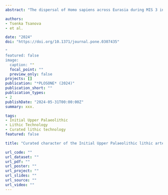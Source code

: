 ```yaml
---
abstract: "The dispersal of Homo sapiens across Eurasia during MIS 3 in the Late Pleistocene is marked by technological shifts and other behavioral changes, known in the archaeological record under the term of Initial Upper Paleolithic (IUP). Bacho Kiro Cave in north Bulgaria, re-excavated by us from 2015 to 2021, is one of the reference sites for this phenomenon. The newly excavated lithic assemblages dated by radiocarbon between 45,040 and 43,280 cal BP and attributed to Homo sapiens encompass more than two thousand lithic artifacts. The lithics, primarily from Layer N1-I, exist amid diverse fauna remains, human fossils, pierced animal teeth pendants, and sediment with high organic content. This article focuses on the technological aspects of the IUP lithics, covering raw material origin and use-life, blank production, on-site knapping activities, re-flaking of lithic implements, and the state of retouched lithic components. We apply petrography for the identification of silicites and other used stones. We employ chaîne opératoire and reduction sequence approaches to profile the lithics techno-typologically and explore the lithic economy, particularly blade production methods, knapping techniques, and artifact curation. Raw material analysis reveals Lower Cretaceous flints from Ludogorie and Upper Cretaceous flints from the Danube region, up to 190 km and 130 km, respectively, from Bacho Kiro Cave, indicating long-distance mobility and finished products transport. Imported lithic implements, were a result of unidirectional and bidirectional non-Levallois laminar technology, likely of volumetric concept. Systematic on-anvil techniques (bipolar knapping) and tool segmentation indicate re-flaking and reshaping of lithic implements, reflecting on-site curation and multifaceted lithic economy. A limited comparison with other IUP sites reveals certain shared features and also regional variations. Bacho Kiro Cave significantly contributes to understanding the technological and behavioral evolution of early Homo sapiens in western Eurasia."

authors:
- Tsenka Tsanova
- et al.

date: "2024"
doi: "https://doi.org/10.1371/journal.pone.0307435"

"
featured: false
image:
  caption: ""
  focal_point: ""
  preview_only: false
projects: []
publication: "*PLOSONE* (2024)"
publication_short: ""
publication_types:
- 2
publishDate: "2024-05-31T00:00:00Z"
summary: xxx.

tags:
- Initial Upper Palaeolithic
- Lithic Technology
- Curated lithic technology
featured: false

title: "Curated character of the Initial Upper Palaeolithic lithic artefact assemblages in Bacho Kiro Cave (Bulgaria)"

url_code: ""
url_dataset: ""
url_pdf: ""
url_poster: ""
url_project: ""
url_slides: ""
url_source: ""
url_video: ""
---
```


